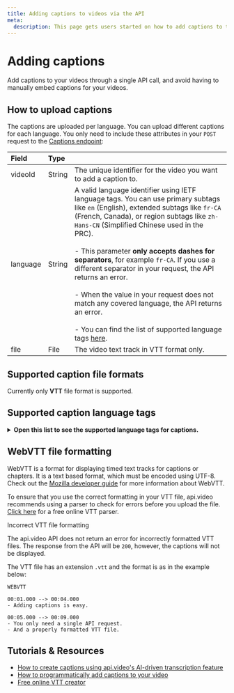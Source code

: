 ```yaml
---
title: Adding captions to videos via the API
meta:
  description: This page gets users started on how to add captions to their videos using the api.video Captions endpoint.
---
```


# Adding captions

Add captions to your videos through a single API call, and avoid having to manually embed captions for your videos.

## How to upload captions

The captions are uploaded per language. You can upload different captions for each language. You only need to include these attributes in your `POST` request to the [Captions endpoint](/reference/api/Captions):

| Field    | Type   |                                                                                            |
| :------- | :----- | :----------------------------------------------------------------------------------------- |
| videoId  | String | The unique identifier for the video you want to add a caption to.                          |
| language | String | A valid language identifier using IETF language tags. You can use primary subtags like `en` (English), extended subtags like `fr-CA` (French, Canada), or region subtags like `zh-Hans-CN` (Simplified Chinese used in the PRC). <br></br>- This parameter **only accepts dashes for separators**, for example `fr-CA`. If you use a different separator in your request, the API returns an error. <br></br>- When the value in your request does not match any covered language, the API returns an error. <br></br>- You can find the list of supported language tags [here](#supported-caption-language-tags). |
| file     | File   | The video text track in VTT format only.                                                   |

## Supported caption file formats

Currently only **VTT** file format is supported.

## Supported caption language tags

<details>
<summary><b>Open this list to see the supported language tags for captions.</b></summary>

| Languages | Tag | Native name |
|:---|:---:|---:|
| Afrikaans | af | Afrikaans |
| Afrikaans (Namibia) | af-NA | Afrikaans (Namibië) |
| Afrikaans (South Africa) | af-ZA | Afrikaans (Suid-Afrika) |
| Akan | ak | Akan |
| Akan (Ghana) | ak-GH | Akan (Gaana) |
| Amharic | am | አማርኛ |
| Amharic (Ethiopia) | am-ET | አማርኛ (ኢትዮጵያ) |
| Arabic | ar | العربية |
| Arabic (world) | ar-001 | العربية (العالم) |
| Arabic (United Arab Emirates) | ar-AE | العربية (الإمارات العربية المتحدة) |
| Arabic (Bahrain) | ar-BH | العربية (البحرين) |
| Arabic (Djibouti) | ar-DJ | العربية (جيبوتي) |
| Arabic (Algeria) | ar-DZ | العربية (الجزائر) |
| Arabic (Egypt) | ar-EG | العربية (مصر) |
| Arabic (Western Sahara) | ar-EH | العربية (الصحراء الغربية) |
| Arabic (Eritrea) | ar-ER | العربية (إريتريا) |
| Arabic (Israel) | ar-IL | العربية (إسرائيل) |
| Arabic (Iraq) | ar-IQ | العربية (العراق) |
| Arabic (Jordan) | ar-JO | العربية (الأردن) |
| Arabic (Comoros) | ar-KM | العربية (جزر القمر) |
| Arabic (Kuwait) | ar-KW | العربية (الكويت) |
| Arabic (Lebanon) | ar-LB | العربية (لبنان) |
| Arabic (Libya) | ar-LY | العربية (ليبيا) |
| Arabic (Morocco) | ar-MA | العربية (المغرب) |
| Arabic (Mauritania) | ar-MR | العربية (موريتانيا) |
| Arabic (Oman) | ar-OM | العربية (عُمان) |
| Arabic (Palestinian Territories) | ar-PS | العربية (الأراضي الفلسطينية) |
| Arabic (Qatar) | ar-QA | العربية (قطر) |
| Arabic (Saudi Arabia) | ar-SA | العربية (المملكة العربية السعودية) |
| Arabic (Sudan) | ar-SD | العربية (السودان) |
| Arabic (Somalia) | ar-SO | العربية (الصومال) |
| Arabic (South Sudan) | ar-SS | العربية (جنوب السودان) |
| Arabic (Syria) | ar-SY | العربية (سوريا) |
| Arabic (Chad) | ar-TD | العربية (تشاد) |
| Arabic (Tunisia) | ar-TN | العربية (تونس) |
| Arabic (Yemen) | ar-YE | العربية (اليمن) |
| Assamese | as | অসমীয়া |
| Assamese (India) | as-IN | অসমীয়া (ভাৰত) |
| Azerbaijani | az | Azərbaycan |
| Azerbaijani (Azerbaijan) | az-AZ | Azərbaycan (Azərbaycan) |
| Azerbaijani (Cyrillic) | az-Cyrl | Азәрбајҹан (Кирил) |
| Azerbaijani (Cyrillic, Azerbaijan) | az-Cyrl-AZ | Азәрбајҹан (Кирил, Азәрбајҹан) |
| Azerbaijani (Latin) | az-Latn | Azərbaycan (latın) |
| Azerbaijani (Latin, Azerbaijan) | az-Latn-AZ | Azərbaycan (latın, Azərbaycan) |
| Belarusian | be | Беларуская |
| Belarusian (Belarus) | be-BY | Беларуская (Беларусь) |
| Bulgarian | bg | Български |
| Bulgarian (Bulgaria) | bg-BG | Български (България) |
| Bambara | bm | Bamanakan |
| Bambara (Mali) | bm-ML | Bamanakan (Mali) |
| Bangla | bn | বাংলা |
| Bangla (Bangladesh) | bn-BD | বাংলা (বাংলাদেশ) |
| Bangla (India) | bn-IN | বাংলা (ভারত) |
| Tibetan | bo | བོད་སྐད་ |
| Tibetan (China) | bo-CN | བོད་སྐད་ (རྒྱ་ནག) |
| Tibetan (India) | bo-IN | བོད་སྐད་ (རྒྱ་གར་) |
| Breton | br | Brezhoneg |
| Breton (France) | br-FR | Brezhoneg (Frañs) |
| Bosnian | bs | Bosanski |
| Bosnian (Bosnia & Herzegovina) | bs-BA | Bosanski (Bosna i Hercegovina) |
| Bosnian (Cyrillic) | bs-Cyrl | Босански (ћирилица) |
| Bosnian (Cyrillic, Bosnia & Herzegovina) | bs-Cyrl-BA | Босански (ћирилица, Босна и Херцеговина) |
| Bosnian (Latin) | bs-Latn | Bosanski (latinica) |
| Bosnian (Latin, Bosnia & Herzegovina) | bs-Latn-BA | Bosanski (latinica, Bosna i Hercegovina) |
| Catalan | ca | Català |
| Catalan (Andorra) | ca-AD | Català (Andorra) |
| Catalan (Spain) | ca-ES | Català (Espanya) |
| Catalan (France) | ca-FR | Català (França) |
| Catalan (Italy) | ca-IT | Català (Itàlia) |
| Chechen | ce | Нохчийн |
| Chechen (Russia) | ce-RU | Нохчийн (Росси) |
| Czech | cs | Čeština |
| Czech (Czechia) | cs-CZ | Čeština (Česko) |
| Chuvash | cv | Чӑваш |
| Chuvash (Russia) | cv-RU | Чӑваш (Раҫҫей) |
| Welsh | cy | Cymraeg |
| Welsh (United Kingdom) | cy-GB | Cymraeg (Y Deyrnas Unedig) |
| Danish | da | Dansk |
| Danish (Denmark) | da-DK | Dansk (Danmark) |
| Danish (Greenland) | da-GL | Dansk (Grønland) |
| German | de | Deutsch |
| German (Austria) | de-AT | Deutsch (Österreich) |
| German (Belgium) | de-BE | Deutsch (Belgien) |
| German (Switzerland) | de-CH | Deutsch (Schweiz) |
| German (Germany) | de-DE | Deutsch (Deutschland) |
| German (Italy) | de-IT | Deutsch (Italien) |
| German (Liechtenstein) | de-LI | Deutsch (Liechtenstein) |
| German (Luxembourg) | de-LU | Deutsch (Luxemburg) |
| Dzongkha | dz | རྫོང་ཁ |
| Dzongkha (Bhutan) | dz-BT | རྫོང་ཁ། (འབྲུག།) |
| Ewe | ee | Eʋegbe |
| Ewe (Ghana) | ee-GH | Eʋegbe (Ghana nutome) |
| Ewe (Togo) | ee-TG | Eʋegbe (Togo nutome) |
| Greek | el | Ελληνικά |
| Greek (Cyprus) | el-CY | Ελληνικά (Κύπρος) |
| Greek (Greece) | el-GR | Ελληνικά (Ελλάδα) |
| English | en | English |
| English (world) | en-001 | English (world) |
| English (Europe) | en-150 | English (Europe) |
| English (United Arab Emirates) | en-AE | English (United Arab Emirates) |
| English (Antigua & Barbuda) | en-AG | English (Antigua & Barbuda) |
| English (Anguilla) | en-AI | English (Anguilla) |
| English (American Samoa) | en-AS | English (American Samoa) |
| English (Austria) | en-AT | English (Austria) |
| English (Australia) | en-AU | English (Australia) |
| English (Barbados) | en-BB | English (Barbados) |
| English (Belgium) | en-BE | English (Belgium) |
| English (Burundi) | en-BI | English (Burundi) |
| English (Bermuda) | en-BM | English (Bermuda) |
| English (Bahamas) | en-BS | English (Bahamas) |
| English (Botswana) | en-BW | English (Botswana) |
| English (Belize) | en-BZ | English (Belize) |
| English (Canada) | en-CA | English (Canada) |
| English (Cocos [Keeling] Islands) | en-CC | English (Cocos [Keeling] Islands) |
| English (Switzerland) | en-CH | English (Switzerland) |
| English (Cook Islands) | en-CK | English (Cook Islands) |
| English (Cameroon) | en-CM | English (Cameroon) |
| English (Christmas Island) | en-CX | English (Christmas Island) |
| English (Cyprus) | en-CY | English (Cyprus) |
| English (Germany) | en-DE | English (Germany) |
| en-DG | en-DG | en-DG |
| English (Denmark) | en-DK | English (Denmark) |
| English (Dominica) | en-DM | English (Dominica) |
| English (Eritrea) | en-ER | English (Eritrea) |
| English (Finland) | en-FI | English (Finland) |
| English (Fiji) | en-FJ | English (Fiji) |
| English (Falkland Islands) | en-FK | English (Falkland Islands) |
| English (Micronesia) | en-FM | English (Micronesia) |
| English (United Kingdom) | en-GB | English (United Kingdom) |
| English (Grenada) | en-GD | English (Grenada) |
| English (Guernsey) | en-GG | English (Guernsey) |
| English (Ghana) | en-GH | English (Ghana) |
| English (Gibraltar) | en-GI | English (Gibraltar) |
| English (Gambia) | en-GM | English (Gambia) |
| English (Guam) | en-GU | English (Guam) |
| English (Guyana) | en-GY | English (Guyana) |
| English (Hong Kong SAR China) | en-HK | English (Hong Kong SAR China) |
| English (Indonesia) | en-ID | English (Indonesia) |
| English (Ireland) | en-IE | English (Ireland) |
| English (Israel) | en-IL | English (Israel) |
| English (Isle of Man) | en-IM | English (Isle of Man) |
| English (India) | en-IN | English (India) |
| English (British Indian Ocean Territory) | en-IO | English (British Indian Ocean Territory) |
| English (Jersey) | en-JE | English (Jersey) |
| English (Jamaica) | en-JM | English (Jamaica) |
| English (Kenya) | en-KE | English (Kenya) |
| English (Kiribati) | en-KI | English (Kiribati) |
| English (St. Kitts & Nevis) | en-KN | English (St. Kitts & Nevis) |
| English (Cayman Islands) | en-KY | English (Cayman Islands) |
| English (St. Lucia) | en-LC | English (St. Lucia) |
| English (Liberia) | en-LR | English (Liberia) |
| English (Lesotho) | en-LS | English (Lesotho) |
| English (Madagascar) | en-MG | English (Madagascar) |
| English (Marshall Islands) | en-MH | English (Marshall Islands) |
| English (Macao SAR China) | en-MO | English (Macao SAR China) |
| English (Northern Mariana Islands) | en-MP | English (Northern Mariana Islands) |
| English (Montserrat) | en-MS | English (Montserrat) |
| English (Malta) | en-MT | English (Malta) |
| English (Mauritius) | en-MU | English (Mauritius) |
| English (Maldives) | en-MV | English (Maldives) |
| English (Malawi) | en-MW | English (Malawi) |
| English (Malaysia) | en-MY | English (Malaysia) |
| English (Namibia) | en-NA | English (Namibia) |
| English (Norfolk Island) | en-NF | English (Norfolk Island) |
| English (Nigeria) | en-NG | English (Nigeria) |
| en-NH | en-NH | en-NH |
| English (Netherlands) | en-NL | English (Netherlands) |
| English (Nauru) | en-NR | English (Nauru) |
| English (Niue) | en-NU | English (Niue) |
| English (New Zealand) | en-NZ | English (New Zealand) |
| English (Papua New Guinea) | en-PG | English (Papua New Guinea) |
| English (Philippines) | en-PH | English (Philippines) |
| English (Pakistan) | en-PK | English (Pakistan) |
| English (Pitcairn Islands) | en-PN | English (Pitcairn Islands) |
| English (Puerto Rico) | en-PR | English (Puerto Rico) |
| English (Palau) | en-PW | English (Palau) |
| en-RH | en-RH | en-RH |
| English (Rwanda) | en-RW | English (Rwanda) |
| English (Solomon Islands) | en-SB | English (Solomon Islands) |
| English (Seychelles) | en-SC | English (Seychelles) |
| English (Sudan) | en-SD | English (Sudan) |
| English (Sweden) | en-SE | English (Sweden) |
| English (Singapore) | en-SG | English (Singapore) |
| English (St. Helena) | en-SH | English (St. Helena) |
| English (Slovenia) | en-SI | English (Slovenia) |
| English (Sierra Leone) | en-SL | English (Sierra Leone) |
| English (South Sudan) | en-SS | English (South Sudan) |
| English (Sint Maarten) | en-SX | English (Sint Maarten) |
| English (Eswatini) | en-SZ | English (Eswatini) |
| English (Turks & Caicos Islands) | en-TC | English (Turks & Caicos Islands) |
| English (Tokelau) | en-TK | English (Tokelau) |
| English (Tonga) | en-TO | English (Tonga) |
| English (Trinidad & Tobago) | en-TT | English (Trinidad & Tobago) |
| English (Tuvalu) | en-TV | English (Tuvalu) |
| English (Tanzania) | en-TZ | English (Tanzania) |
| English (Uganda) | en-UG | English (Uganda) |
| English (U.S. Outlying Islands) | en-UM | English (U.S. Outlying Islands) |
| English (United States) | en-US | English (United States) |
| en-US-POSIX | en-US-POSIX | en-US-POSIX |
| English (St. Vincent & Grenadines) | en-VC | English (St. Vincent & Grenadines) |
| English (British Virgin Islands) | en-VG | English (British Virgin Islands) |
| English (U.S. Virgin Islands) | en-VI | English (U.S. Virgin Islands) |
| English (Vanuatu) | en-VU | English (Vanuatu) |
| English (Samoa) | en-WS | English (Samoa) |
| English (South Africa) | en-ZA | English (South Africa) |
| English (Zambia) | en-ZM | English (Zambia) |
| English (Zimbabwe) | en-ZW | English (Zimbabwe) |
| Esperanto | eo | Esperanto |
| Esperanto (world) | eo-001 | Esperanto (mondo) |
| Spanish | es | Español |
| Spanish (Latin America) | es-419 | Español (Latinoamérica) |
| Spanish (Argentina) | es-AR | Español (Argentina) |
| Spanish (Bolivia) | es-BO | Español (Bolivia) |
| Spanish (Brazil) | es-BR | Español (Brasil) |
| Spanish (Belize) | es-BZ | Español (Belice) |
| Spanish (Chile) | es-CL | Español (Chile) |
| Spanish (Colombia) | es-CO | Español (Colombia) |
| Spanish (Costa Rica) | es-CR | Español (Costa Rica) |
| Spanish (Cuba) | es-CU | Español (Cuba) |
| Spanish (Dominican Republic) | es-DO | Español (República Dominicana) |
| es-EA | es-EA | es-EA |
| Spanish (Ecuador) | es-EC | Español (Ecuador) |
| Spanish (Spain) | es-ES | Español (España) |
| Spanish (Equatorial Guinea) | es-GQ | Español (Guinea Ecuatorial) |
| Spanish (Guatemala) | es-GT | Español (Guatemala) |
| Spanish (Honduras) | es-HN | Español (Honduras) |
| es-IC | es-IC | es-IC |
| Spanish (Mexico) | es-MX | Español (México) |
| Spanish (Nicaragua) | es-NI | Español (Nicaragua) |
| Spanish (Panama) | es-PA | Español (Panamá) |
| Spanish (Peru) | es-PE | Español (Perú) |
| Spanish (Philippines) | es-PH | Español (Filipinas) |
| Spanish (Puerto Rico) | es-PR | Español (Puerto Rico) |
| Spanish (Paraguay) | es-PY | Español (Paraguay) |
| Spanish (El Salvador) | es-SV | Español (El Salvador) |
| Spanish (United States) | es-US | Español (Estados Unidos) |
| Spanish (Uruguay) | es-UY | Español (Uruguay) |
| Spanish (Venezuela) | es-VE | Español (Venezuela) |
| Estonian | et | Eesti |
| Estonian (Estonia) | et-EE | Eesti (Eesti) |
| Basque | eu | Euskara |
| Basque (Spain) | eu-ES | Euskara (Espainia) |
| Persian | fa | فارسی |
| Persian (Afghanistan) | fa-AF | فارسی (افغانستان) |
| Persian (Iran) | fa-IR | فارسی (ایران) |
| Fula | ff | Pulaar |
| Fula (Adlam) | ff-Adlm | 𞤆𞤵𞤤𞤢𞤪 (𞤀𞤁𞤂𞤢𞤃) |
| Fula (Adlam, Burkina Faso) | ff-Adlm-BF | 𞤆𞤵𞤤𞤢𞤪 (𞤀𞤁𞤂𞤢𞤃⹁ 𞤄𞤵𞤪𞤳𞤭𞤲𞤢 𞤊𞤢𞤧𞤮𞥅) |
| Fula (Adlam, Cameroon) | ff-Adlm-CM | 𞤆𞤵𞤤𞤢𞤪 (𞤀𞤁𞤂𞤢𞤃⹁ 𞤑𞤢𞤥𞤢𞤪𞤵𞥅𞤲) |
| Fula (Adlam, Ghana) | ff-Adlm-GH | 𞤆𞤵𞤤𞤢𞤪 (𞤀𞤁𞤂𞤢𞤃⹁ 𞤘𞤢𞤲𞤢) |
| Fula (Adlam, Gambia) | ff-Adlm-GM | 𞤆𞤵𞤤𞤢𞤪 (𞤀𞤁𞤂𞤢𞤃⹁ 𞤘𞤢𞤥𞤦𞤭𞤴𞤢) |
| Fula (Adlam, Guinea) | ff-Adlm-GN | 𞤆𞤵𞤤𞤢𞤪 (𞤀𞤁𞤂𞤢𞤃⹁ 𞤘𞤭𞤲𞤫) |
| Fula (Adlam, Guinea-Bissau) | ff-Adlm-GW | 𞤆𞤵𞤤𞤢𞤪 (𞤀𞤁𞤂𞤢𞤃⹁ 𞤘𞤭𞤲𞤫-𞤄𞤭𞤧𞤢𞤱𞤮𞥅) |
| Fula (Adlam, Liberia) | ff-Adlm-LR | 𞤆𞤵𞤤𞤢𞤪 (𞤀𞤁𞤂𞤢𞤃⹁ 𞤂𞤢𞤦𞤭𞤪𞤭𞤴𞤢𞥄) |
| Fula (Adlam, Mauritania) | ff-Adlm-MR | 𞤆𞤵𞤤𞤢𞤪 (𞤀𞤁𞤂𞤢𞤃⹁ 𞤃𞤮𞤪𞤼𞤢𞤲𞤭𞥅) |
| Fula (Adlam, Niger) | ff-Adlm-NE | 𞤆𞤵𞤤𞤢𞤪 (𞤀𞤁𞤂𞤢𞤃⹁ 𞤐𞤭𞥅𞤶𞤫𞤪) |
| Fula (Adlam, Nigeria) | ff-Adlm-NG | 𞤆𞤵𞤤𞤢𞤪 (𞤀𞤁𞤂𞤢𞤃⹁ 𞤐𞤢𞤶𞤫𞤪𞤭𞤴𞤢𞥄) |
| Fula (Adlam, Sierra Leone) | ff-Adlm-SL | 𞤆𞤵𞤤𞤢𞤪 (𞤀𞤁𞤂𞤢𞤃⹁ 𞤅𞤢𞤪𞤢𞤤𞤮𞤲) |
| Fula (Adlam, Senegal) | ff-Adlm-SN | 𞤆𞤵𞤤𞤢𞤪 (𞤀𞤁𞤂𞤢𞤃⹁ 𞤅𞤫𞤲𞤫𞤺𞤢𞥄𞤤) |
| Fula (Cameroon) | ff-CM | Pulaar (Kameruun) |
| Fula (Guinea) | ff-GN | Pulaar (Gine) |
| Fula (Latin) | ff-Latn | Fula (Latin) |
| Fula (Latin, Burkina Faso) | ff-Latn-BF | Fula (Latin, Burkina Faso) |
| Fula (Latin, Cameroon) | ff-Latn-CM | Fula (Latin, Cameroon) |
| Fula (Latin, Ghana) | ff-Latn-GH | Fula (Latin, Ghana) |
| Fula (Latin, Gambia) | ff-Latn-GM | Fula (Latin, Gambia) |
| Fula (Latin, Guinea) | ff-Latn-GN | Fula (Latin, Guinea) |
| Fula (Latin, Guinea-Bissau) | ff-Latn-GW | Fula (Latin, Guinea-Bissau) |
| Fula (Latin, Liberia) | ff-Latn-LR | Fula (Latin, Liberia) |
| Fula (Latin, Mauritania) | ff-Latn-MR | Fula (Latin, Mauritania) |
| Fula (Latin, Niger) | ff-Latn-NE | Fula (Latin, Niger) |
| Fula (Latin, Nigeria) | ff-Latn-NG | Fula (Latin, Nigeria) |
| Fula (Latin, Sierra Leone) | ff-Latn-SL | Fula (Latin, Sierra Leone) |
| Fula (Latin, Senegal) | ff-Latn-SN | Fula (Latin, Senegal) |
| Fula (Mauritania) | ff-MR | Pulaar (Muritani) |
| Fula (Senegal) | ff-SN | Pulaar (Senegaal) |
| Finnish | fi | Suomi |
| Finnish (Finland) | fi-FI | Suomi (Suomi) |
| Faroese | fo | Føroyskt |
| Faroese (Denmark) | fo-DK | Føroyskt (Danmark) |
| Faroese (Faroe Islands) | fo-FO | Føroyskt (Føroyar) |
| French | fr | Français |
| French (Belgium) | fr-BE | Français (Belgique) |
| French (Burkina Faso) | fr-BF | Français (Burkina Faso) |
| French (Burundi) | fr-BI | Français (Burundi) |
| French (Benin) | fr-BJ | Français (Bénin) |
| French (St. Barthélemy) | fr-BL | Français (Saint-Barthélemy) |
| French (Canada) | fr-CA | Français (Canada) |
| French (Congo - Kinshasa) | fr-CD | Français (Congo-Kinshasa) |
| French (Central African Republic) | fr-CF | Français (République centrafricaine) |
| French (Congo - Brazzaville) | fr-CG | Français (Congo-Brazzaville) |
| French (Switzerland) | fr-CH | Français (Suisse) |
| French (Côte d’Ivoire) | fr-CI | Français (Côte d’Ivoire) |
| French (Cameroon) | fr-CM | Français (Cameroun) |
| French (Djibouti) | fr-DJ | Français (Djibouti) |
| French (Algeria) | fr-DZ | Français (Algérie) |
| French (France) | fr-FR | Français (France) |
| French (Gabon) | fr-GA | Français (Gabon) |
| French (French Guiana) | fr-GF | Français (Guyane française) |
| French (Guinea) | fr-GN | Français (Guinée) |
| French (Guadeloupe) | fr-GP | Français (Guadeloupe) |
| French (Equatorial Guinea) | fr-GQ | Français (Guinée équatoriale) |
| French (Haiti) | fr-HT | Français (Haïti) |
| French (Comoros) | fr-KM | Français (Comores) |
| French (Luxembourg) | fr-LU | Français (Luxembourg) |
| French (Morocco) | fr-MA | Français (Maroc) |
| French (Monaco) | fr-MC | Français (Monaco) |
| French (St. Martin) | fr-MF | Français (Saint-Martin) |
| French (Madagascar) | fr-MG | Français (Madagascar) |
| French (Mali) | fr-ML | Français (Mali) |
| French (Martinique) | fr-MQ | Français (Martinique) |
| French (Mauritania) | fr-MR | Français (Mauritanie) |
| French (Mauritius) | fr-MU | Français (Maurice) |
| French (New Caledonia) | fr-NC | Français (Nouvelle-Calédonie) |
| French (Niger) | fr-NE | Français (Niger) |
| French (French Polynesia) | fr-PF | Français (Polynésie française) |
| French (St. Pierre & Miquelon) | fr-PM | Français (Saint-Pierre-et-Miquelon) |
| French (Réunion) | fr-RE | Français (La Réunion) |
| French (Rwanda) | fr-RW | Français (Rwanda) |
| French (Seychelles) | fr-SC | Français (Seychelles) |
| French (Senegal) | fr-SN | Français (Sénégal) |
| French (Syria) | fr-SY | Français (Syrie) |
| French (Chad) | fr-TD | Français (Tchad) |
| French (Togo) | fr-TG | Français (Togo) |
| French (Tunisia) | fr-TN | Français (Tunisie) |
| French (Vanuatu) | fr-VU | Français (Vanuatu) |
| French (Wallis & Futuna) | fr-WF | Français (Wallis-et-Futuna) |
| French (Mayotte) | fr-YT | Français (Mayotte) |
| Western Frisian | fy | Frysk |
| Western Frisian (Netherlands) | fy-NL | Frysk (Nederlân) |
| Irish | ga | Gaeilge |
| Irish (United Kingdom) | ga-GB | Gaeilge (an Ríocht Aontaithe) |
| Irish (Ireland) | ga-IE | Gaeilge (Éire) |
| Scottish Gaelic | gd | Gàidhlig |
| Scottish Gaelic (United Kingdom) | gd-GB | Gàidhlig (An Rìoghachd Aonaichte) |
| Galician | gl | Galego |
| Galician (Spain) | gl-ES | Galego (España) |
| Gujarati | gu | ગુજરાતી |
| Gujarati (India) | gu-IN | ગુજરાતી (ભારત) |
| Manx | gv | Gaelg |
| Manx (Isle of Man) | gv-IM | Gaelg (Ellan Vannin) |
| Hausa | ha | Hausa |
| Hausa (Ghana) | ha-GH | Hausa (Gana) |
| Hausa (Niger) | ha-NE | Hausa (Nijar) |
| Hausa (Nigeria) | ha-NG | Hausa (Nijeriya) |
| Hebrew | he | עברית |
| Hebrew (Israel) | he-IL | עברית (ישראל) |
| Hindi | hi | हिन्दी |
| Hindi (India) | hi-IN | हिन्दी (भारत) |
| Hindi (Latin) | hi-Latn | हिन्दी (लैटिन) |
| Hindi (Latin, India) | hi-Latn-IN | हिन्दी (लैटिन, भारत) |
| Croatian | hr | Hrvatski |
| Croatian (Bosnia & Herzegovina) | hr-BA | Hrvatski (Bosna i Hercegovina) |
| Croatian (Croatia) | hr-HR | Hrvatski (Hrvatska) |
| Hungarian | hu | Magyar |
| Hungarian (Hungary) | hu-HU | Magyar (Magyarország) |
| Armenian | hy | Հայերեն |
| Armenian (Armenia) | hy-AM | Հայերեն (Հայաստան) |
| Interlingua | ia | Interlingua |
| Interlingua (world) | ia-001 | Interlingua (Mundo) |
| Indonesian | id | Indonesia |
| Indonesian (Indonesia) | id-ID | Indonesia (Indonesia) |
| Interlingue | ie | Interlingue |
| Interlingue (Estonia) | ie-EE | Interlingue (Estonia) |
| Igbo | ig | Igbo |
| Igbo (Nigeria) | ig-NG | Igbo (Naịjịrịa) |
| Sichuan Yi | ii | ꆈꌠꉙ |
| Sichuan Yi (China) | ii-CN | ꆈꌠꉙ (ꍏꇩ) |
| in | in | in |
| in-ID | in-ID | in-ID |
| Icelandic | is | Íslenska |
| Icelandic (Iceland) | is-IS | Íslenska (Ísland) |
| Italian | it | Italiano |
| Italian (Switzerland) | it-CH | Italiano (Svizzera) |
| Italian (Italy) | it-IT | Italiano (Italia) |
| Italian (San Marino) | it-SM | Italiano (San Marino) |
| Italian (Vatican City) | it-VA | Italiano (Città del Vaticano) |
| iw | iw | iw |
| iw-IL | iw-IL | iw-IL |
| Japanese | ja | 日本語 |
| Japanese (Japan) | ja-JP | 日本語 (日本) |
| ja-JP-TRADITIONAL | ja-JP-TRADITIONAL | ja-JP-TRADITIONAL |
| Javanese | jv | Jawa |
| Javanese (Indonesia) | jv-ID | Jawa (Indonésia) |
| Georgian | ka | ქართული |
| Georgian (Georgia) | ka-GE | ქართული (საქართველო) |
| Kikuyu | ki | Gikuyu |
| Kikuyu (Kenya) | ki-KE | Gikuyu (Kenya) |
| Kazakh | kk | Қазақ тілі |
| Kazakh (Kazakhstan) | kk-KZ | Қазақ тілі (Қазақстан) |
| Kalaallisut | kl | Kalaallisut |
| Kalaallisut (Greenland) | kl-GL | Kalaallisut (Kalaallit Nunaat) |
| Khmer | km | ខ្មែរ |
| Khmer (Cambodia) | km-KH | ខ្មែរ (កម្ពុជា) |
| Kannada | kn | ಕನ್ನಡ |
| Kannada (India) | kn-IN | ಕನ್ನಡ (ಭಾರತ) |
| Korean | ko | 한국어 |
| Korean (China) | ko-CN | 한국어(중국) |
| Korean (North Korea) | ko-KP | 한국어(조선민주주의인민공화국) |
| Korean (South Korea) | ko-KR | 한국어(대한민국) |
| Kashmiri | ks | کٲشُر |
| Kashmiri (Arabic) | ks-Arab | کٲشُر (عربی) |
| Kashmiri (Arabic, India) | ks-Arab-IN | کٲشُر (عربی, ہِندوستان) |
| Kashmiri (Devanagari) | ks-Deva | कॉशुर (देवनागरी) |
| Kashmiri (Devanagari, India) | ks-Deva-IN | कॉशुर (देवनागरी, हिंदोस्तान) |
| Kashmiri (India) | ks-IN | کٲشُر (ہِندوستان) |
| Kurdish | ku | Kurdî [kurmancî] |
| Kurdish (Türkiye) | ku-TR | Kurdî [kurmancî] (Tirkiye) |
| Cornish | kw | Kernewek |
| Cornish (United Kingdom) | kw-GB | Kernewek (Rywvaneth Unys) |
| Kyrgyz | ky | Кыргызча |
| Kyrgyz (Kyrgyzstan) | ky-KG | Кыргызча (Кыргызстан) |
| Luxembourgish | lb | Lëtzebuergesch |
| Luxembourgish (Luxembourg) | lb-LU | Lëtzebuergesch (Lëtzebuerg) |
| Ganda | lg | Luganda |
| Ganda (Uganda) | lg-UG | Luganda (Yuganda) |
| Lingala | ln | Lingála |
| Lingala (Angola) | ln-AO | Lingála (Angóla) |
| Lingala (Congo - Kinshasa) | ln-CD | Lingála (Republíki ya Kongó Demokratíki) |
| Lingala (Central African Republic) | ln-CF | Lingála (Repibiki ya Afríka ya Káti) |
| Lingala (Congo - Brazzaville) | ln-CG | Lingála (Kongo) |
| Lao | lo | ລາວ |
| Lao (Laos) | lo-LA | ລາວ (ລາວ) |
| Lithuanian | lt | Lietuvių |
| Lithuanian (Lithuania) | lt-LT | Lietuvių (Lietuva) |
| Luba-Katanga | lu | Tshiluba |
| Luba-Katanga (Congo - Kinshasa) | lu-CD | Tshiluba (Ditunga wa Kongu) |
| Latvian | lv | Latviešu |
| Latvian (Latvia) | lv-LV | Latviešu (Latvija) |
| Malagasy | mg | Malagasy |
| Malagasy (Madagascar) | mg-MG | Malagasy (Madagasikara) |
| Māori | mi | Māori |
| Māori (New Zealand) | mi-NZ | Māori (Aotearoa) |
| Macedonian | mk | Македонски |
| Macedonian (North Macedonia) | mk-MK | Македонски (Северна Македонија) |
| Malayalam | ml | മലയാളം |
| Malayalam (India) | ml-IN | മലയാളം (ഇന്ത്യ) |
| Mongolian | mn | Монгол |
| Mongolian (Mongolia) | mn-MN | Монгол (Монгол) |
| mo | mo | mo |
| Marathi | mr | मराठी |
| Marathi (India) | mr-IN | मराठी (भारत) |
| Malay | ms | Melayu |
| Malay (Brunei) | ms-BN | Melayu (Brunei) |
| Malay (Indonesia) | ms-ID | Melayu (Indonesia) |
| Malay (Malaysia) | ms-MY | Melayu (Malaysia) |
| Malay (Singapore) | ms-SG | Melayu (Singapura) |
| Maltese | mt | Malti |
| Maltese (Malta) | mt-MT | Malti (Malta) |
| Burmese | my | မြန်မာ |
| Burmese (Myanmar [Burma]) | my-MM | မြန်မာ (မြန်မာ) |
| Norwegian Bokmål | nb | Norwegian Bokmål |
| Norwegian Bokmål (Norway) | nb-NO | Norwegian Bokmål (Norway) |
| Norwegian Bokmål (Svalbard & Jan Mayen) | nb-SJ | Norwegian Bokmål (Svalbard & Jan Mayen) |
| North Ndebele | nd | IsiNdebele |
| North Ndebele (Zimbabwe) | nd-ZW | IsiNdebele (Zimbabwe) |
| Nepali | ne | नेपाली |
| Nepali (India) | ne-IN | नेपाली (भारत) |
| Nepali (Nepal) | ne-NP | नेपाली (नेपाल) |
| Dutch | nl | Nederlands |
| Dutch (Aruba) | nl-AW | Nederlands (Aruba) |
| Dutch (Belgium) | nl-BE | Nederlands (België) |
| Dutch (Caribbean Netherlands) | nl-BQ | Nederlands (Caribisch Nederland) |
| Dutch (Curaçao) | nl-CW | Nederlands (Curaçao) |
| Dutch (Netherlands) | nl-NL | Nederlands (Nederland) |
| Dutch (Suriname) | nl-SR | Nederlands (Suriname) |
| Dutch (Sint Maarten) | nl-SX | Nederlands (Sint-Maarten) |
| Norwegian Nynorsk | nn | Norwegian Nynorsk |
| Norwegian Nynorsk (Norway) | nn-NO | Norwegian Nynorsk (Norway) |
| Norwegian | no | Norsk |
| Norwegian (Norway) | no-NO | Norsk (Norge) |
| no-NO-NY | no-NO-NY | no-NO-NY |
| Occitan | oc | Occitan |
| Occitan (Spain) | oc-ES | Occitan (Espanha) |
| Occitan (France) | oc-FR | Occitan (França) |
| Oromo | om | Oromoo |
| Oromo (Ethiopia) | om-ET | Oromoo (Itoophiyaa) |
| Oromo (Kenya) | om-KE | Oromoo (Keeniyaa) |
| Odia | or | ଓଡ଼ିଆ |
| Odia (India) | or-IN | ଓଡ଼ିଆ (ଭାରତ) |
| Ossetic | os | Ирон |
| Ossetic (Georgia) | os-GE | Ирон (Гуырдзыстон) |
| Ossetic (Russia) | os-RU | Ирон (Уӕрӕсе) |
| Punjabi | pa | ਪੰਜਾਬੀ |
| Punjabi (Arabic) | pa-Arab | پنجابی (عربی) |
| Punjabi (Arabic, Pakistan) | pa-Arab-PK | پنجابی (عربی, پاکستان) |
| Punjabi (Gurmukhi) | pa-Guru | ਪੰਜਾਬੀ (ਗੁਰਮੁਖੀ) |
| Punjabi (Gurmukhi, India) | pa-Guru-IN | ਪੰਜਾਬੀ (ਗੁਰਮੁਖੀ, ਭਾਰਤ) |
| Punjabi (India) | pa-IN | ਪੰਜਾਬੀ (ਭਾਰਤ) |
| Punjabi (Pakistan) | pa-PK | پنجابی (پاکستان) |
| Polish | pl | Polski |
| Polish (Poland) | pl-PL | Polski (Polska) |
| Pashto | ps | پښتو |
| Pashto (Afghanistan) | ps-AF | پښتو (افغانستان) |
| Pashto (Pakistan) | ps-PK | پښتو (پاکستان) |
| Portuguese | pt | Português |
| Portuguese (Angola) | pt-AO | Português (Angola) |
| Portuguese (Brazil) | pt-BR | Português (Brasil) |
| Portuguese (Switzerland) | pt-CH | Português (Suíça) |
| Portuguese (Cape Verde) | pt-CV | Português (Cabo Verde) |
| Portuguese (Equatorial Guinea) | pt-GQ | Português (Guiné Equatorial) |
| Portuguese (Guinea-Bissau) | pt-GW | Português (Guiné-Bissau) |
| Portuguese (Luxembourg) | pt-LU | Português (Luxemburgo) |
| Portuguese (Macao SAR China) | pt-MO | Português (Macau, RAE da China) |
| Portuguese (Mozambique) | pt-MZ | Português (Moçambique) |
| Portuguese (Portugal) | pt-PT | Português (Portugal) |
| Portuguese (São Tomé & Príncipe) | pt-ST | Português (São Tomé e Príncipe) |
| Portuguese (Timor-Leste) | pt-TL | Português (Timor-Leste) |
| Quechua | qu | Runasimi |
| Quechua (Bolivia) | qu-BO | Runasimi (Bolivia) |
| Quechua (Ecuador) | qu-EC | Runasimi (Ecuador) |
| Quechua (Peru) | qu-PE | Runasimi (Perú) |
| Romansh | rm | Rumantsch |
| Romansh (Switzerland) | rm-CH | Rumantsch (Svizra) |
| Rundi | rn | Ikirundi |
| Rundi (Burundi) | rn-BI | Ikirundi (Uburundi) |
| Romanian | ro | Română |
| Romanian (Moldova) | ro-MD | Română (Republica Moldova) |
| Romanian (Romania) | ro-RO | Română (România) |
| Russian | ru | Русский |
| Russian (Belarus) | ru-BY | Русский (Беларусь) |
| Russian (Kyrgyzstan) | ru-KG | Русский (Киргизия) |
| Russian (Kazakhstan) | ru-KZ | Русский (Казахстан) |
| Russian (Moldova) | ru-MD | Русский (Молдова) |
| Russian (Russia) | ru-RU | Русский (Россия) |
| Russian (Ukraine) | ru-UA | Русский (Украина) |
| Kinyarwanda | rw | Kinyarwanda |
| Kinyarwanda (Rwanda) | rw-RW | Kinyarwanda (U Rwanda) |
| Sanskrit | sa | संस्कृत भाषा |
| Sanskrit (India) | sa-IN | संस्कृत भाषा (भारतः) |
| Sardinian | sc | Sardu |
| Sardinian (Italy) | sc-IT | Sardu (Itàlia) |
| Sindhi | sd | سنڌي |
| Sindhi (Arabic) | sd-Arab | سنڌي (عربي) |
| Sindhi (Arabic, Pakistan) | sd-Arab-PK | سنڌي (عربي, پاڪستان) |
| Sindhi (Devanagari) | sd-Deva | सिन्धी (देवनागिरी) |
| Sindhi (Devanagari, India) | sd-Deva-IN | सिन्धी (देवनागिरी, भारत) |
| Sindhi (India) | sd-IN | सिन्धी (भारत) |
| Sindhi (Pakistan) | sd-PK | سنڌي (پاڪستان) |
| Northern Sami | se | Davvisámegiella |
| Northern Sami (Finland) | se-FI | Davvisámegiella (Suopma) |
| Northern Sami (Norway) | se-NO | Davvisámegiella (Norga) |
| Northern Sami (Sweden) | se-SE | Davvisámegiella (Ruoŧŧa) |
| Sango | sg | Sängö |
| Sango (Central African Republic) | sg-CF | Sängö (Ködörösêse tî Bêafrîka) |
| Serbo-Croatian | sh | Srpskohrvatski |
| Serbo-Croatian (Bosnia & Herzegovina) | sh-BA | Srpskohrvatski (Bosna i Hercegovina) |
| sh-CS | sh-CS | sh-CS |
| sh-YU | sh-YU | sh-YU |
| Sinhala | si | සිංහල |
| Sinhala (Sri Lanka) | si-LK | සිංහල (ශ්‍රී ලංකාව) |
| Slovak | sk | Slovenčina |
| Slovak (Slovakia) | sk-SK | Slovenčina (Slovensko) |
| Slovenian | sl | Slovenščina |
| Slovenian (Slovenia) | sl-SI | Slovenščina (Slovenija) |
| Shona | sn | ChiShona |
| Shona (Zimbabwe) | sn-ZW | ChiShona (Zimbabwe) |
| Somali | so | Soomaali |
| Somali (Djibouti) | so-DJ | Soomaali (Jabuuti) |
| Somali (Ethiopia) | so-ET | Soomaali (Itoobiya) |
| Somali (Kenya) | so-KE | Soomaali (Kenya) |
| Somali (Somalia) | so-SO | Soomaali (Soomaaliya) |
| Albanian | sq | Shqip |
| Albanian (Albania) | sq-AL | Shqip (Shqipëri) |
| Albanian (North Macedonia) | sq-MK | Shqip (Maqedonia e Veriut) |
| sq-XK | sq-XK | sq-XK |
| Serbian | sr | Српски |
| Serbian (Bosnia & Herzegovina) | sr-BA | Српски (Босна и Херцеговина) |
| sr-CS | sr-CS | sr-CS |
| Serbian (Cyrillic) | sr-Cyrl | Српски (ћирилица) |
| Serbian (Cyrillic, Bosnia & Herzegovina) | sr-Cyrl-BA | Српски (ћирилица, Босна и Херцеговина) |
| sr-Cyrl-CS | sr-Cyrl-CS | sr-Cyrl-CS |
| Serbian (Cyrillic, Montenegro) | sr-Cyrl-ME | Српски (ћирилица, Црна Гора) |
| Serbian (Cyrillic, Serbia) | sr-Cyrl-RS | Српски (ћирилица, Србија) |
| sr-Cyrl-XK | sr-Cyrl-XK | sr-Cyrl-XK |
| sr-Cyrl-YU | sr-Cyrl-YU | sr-Cyrl-YU |
| Serbian (Latin) | sr-Latn | Srpski (latinica) |
| Serbian (Latin, Bosnia & Herzegovina) | sr-Latn-BA | Srpski (latinica, Bosna i Hercegovina) |
| sr-Latn-CS | sr-Latn-CS | sr-Latn-CS |
| Serbian (Latin, Montenegro) | sr-Latn-ME | Srpski (latinica, Crna Gora) |
| Serbian (Latin, Serbia) | sr-Latn-RS | Srpski (latinica, Srbija) |
| sr-Latn-XK | sr-Latn-XK | sr-Latn-XK |
| sr-Latn-YU | sr-Latn-YU | sr-Latn-YU |
| Serbian (Montenegro) | sr-ME | Srpski (Crna Gora) |
| Serbian (Serbia) | sr-RS | Српски (Србија) |
| sr-XK | sr-XK | sr-XK |
| sr-YU | sr-YU | sr-YU |
| Sundanese | su | Basa Sunda |
| Sundanese (Indonesia) | su-ID | Basa Sunda (Indonesia) |
| Sundanese (Latin) | su-Latn | Basa Sunda (Latin) |
| Sundanese (Latin, Indonesia) | su-Latn-ID | Basa Sunda (Latin, Indonesia) |
| Swedish | sv | Svenska |
| Swedish (Åland Islands) | sv-AX | Svenska (Åland) |
| Swedish (Finland) | sv-FI | Svenska (Finland) |
| Swedish (Sweden) | sv-SE | Svenska (Sverige) |
| Swahili | sw | Kiswahili |
| Swahili (Congo - Kinshasa) | sw-CD | Kiswahili (Jamhuri ya Kidemokrasia ya Kongo) |
| Swahili (Kenya) | sw-KE | Kiswahili (Kenya) |
| Swahili (Tanzania) | sw-TZ | Kiswahili (Tanzania) |
| Swahili (Uganda) | sw-UG | Kiswahili (Uganda) |
| Tamil | ta | தமிழ் |
| Tamil (India) | ta-IN | தமிழ் (இந்தியா) |
| Tamil (Sri Lanka) | ta-LK | தமிழ் (இலங்கை) |
| Tamil (Malaysia) | ta-MY | தமிழ் (மலேசியா) |
| Tamil (Singapore) | ta-SG | தமிழ் (சிங்கப்பூர்) |
| Telugu | te | తెలుగు |
| Telugu (India) | te-IN | తెలుగు (భారతదేశం) |
| Tajik | tg | Тоҷикӣ |
| Tajik (Tajikistan) | tg-TJ | Тоҷикӣ (Тоҷикистон) |
| Thai | th | ไทย |
| Thai (Thailand) | th-TH | ไทย (ไทย) |
| th-TH-TRADITIONAL | th-TH-TRADITIONAL | th-TH-TRADITIONAL |
| Tigrinya | ti | ትግርኛ |
| Tigrinya (Eritrea) | ti-ER | ትግርኛ (ኤርትራ) |
| Tigrinya (Ethiopia) | ti-ET | ትግርኛ (ኢትዮጵያ) |
| Turkmen | tk | Türkmen dili |
| Turkmen (Turkmenistan) | tk-TM | Türkmen dili (Türkmenistan) |
| Tagalog | tl | Tagalog |
| Tagalog (Philippines) | tl-PH | Tagalog (Philippines) |
| Tongan | to | Lea fakatonga |
| Tongan (Tonga) | to-TO | Lea fakatonga (Tonga) |
| Turkish | tr | Türkçe |
| Turkish (Cyprus) | tr-CY | Türkçe (Kıbrıs) |
| Turkish (Türkiye) | tr-TR | Türkçe (Türkiye) |
| Tatar | tt | Татар |
| Tatar (Russia) | tt-RU | Татар (Россия) |
| Uyghur | ug | ئۇيغۇرچە |
| Uyghur (China) | ug-CN | ئۇيغۇرچە (جۇڭگو) |
| Ukrainian | uk | Українська |
| Ukrainian (Ukraine) | uk-UA | Українська (Україна) |
| Urdu | ur | اردو |
| Urdu (India) | ur-IN | اردو (بھارت) |
| Urdu (Pakistan) | ur-PK | اردو (پاکستان) |
| Uzbek | uz | O‘zbek |
| Uzbek (Afghanistan) | uz-AF | اوزبیک (افغانستان) |
| Uzbek (Arabic) | uz-Arab | اوزبیک (عربی) |
| Uzbek (Arabic, Afghanistan) | uz-Arab-AF | اوزبیک (عربی, افغانستان) |
| Uzbek (Cyrillic) | uz-Cyrl | Ўзбекча (Кирил) |
| Uzbek (Cyrillic, Uzbekistan) | uz-Cyrl-UZ | Ўзбекча (Кирил, Ўзбекистон) |
| Uzbek (Latin) | uz-Latn | O‘zbek (lotin) |
| Uzbek (Latin, Uzbekistan) | uz-Latn-UZ | O‘zbek (lotin, Oʻzbekiston) |
| Uzbek (Uzbekistan) | uz-UZ | O‘zbek (Oʻzbekiston) |
| Vietnamese | vi | Tiếng Việt |
| Vietnamese (Vietnam) | vi-VN | Tiếng Việt (Việt Nam) |
| Wolof | wo | Wolof |
| Wolof (Senegal) | wo-SN | Wolof (Senegaal) |
| Xhosa | xh | IsiXhosa |
| Xhosa (South Africa) | xh-ZA | IsiXhosa (EMzantsi Afrika) |
| Yiddish | yi | ייִדיש |
| Yiddish (Ukraine) | yi-UA | ייִדיש (אוקראַינע) |
| Yoruba | yo | Èdè Yorùbá |
| Yoruba (Benin) | yo-BJ | Èdè Yorùbá (Bɛ̀nɛ̀) |
| Yoruba (Nigeria) | yo-NG | Èdè Yorùbá (Nàìjíríà) |
| Zhuang | za | Vahcuengh |
| Zhuang (China) | za-CN | Vahcuengh (Cunghgoz) |
| Chinese | zh | 中文 |
| Chinese (China) | zh-CN | 中文（中国） |
| Chinese (Hong Kong SAR China) | zh-HK | 中文（中國香港特別行政區） |
| Chinese (Simplified) | zh-Hans | 中文（简体） |
| Chinese (Simplified, China) | zh-Hans-CN | 中文（简体，中国） |
| Chinese (Simplified, Hong Kong SAR China) | zh-Hans-HK | 中文（简体，中国香港特别行政区） |
| Chinese (Simplified, Macao SAR China) | zh-Hans-MO | 中文（简体，中国澳门特别行政区） |
| Chinese (Simplified, Singapore) | zh-Hans-SG | 中文（简体，新加坡） |
| Chinese (Traditional) | zh-Hant | 中文（繁體） |
| Chinese (Traditional, Hong Kong SAR China) | zh-Hant-HK | 中文（繁體字，中國香港特別行政區） |
| Chinese (Traditional, Macao SAR China) | zh-Hant-MO | 中文（繁體，中國澳門特別行政區） |
| Chinese (Traditional, Taiwan) | zh-Hant-TW | 中文（繁體，台灣） |
| Chinese (Macao SAR China) | zh-MO | 中文（中國澳門特別行政區） |
| Chinese (Singapore) | zh-SG | 中文（新加坡） |
| Chinese (Taiwan) | zh-TW | 中文（台灣） |
| Zulu | zu | IsiZulu |
| Zulu (South Africa) | zu-ZA | IsiZulu (iNingizimu Afrika) |

</details>


## WebVTT file formatting

WebVTT is a format for displaying timed text tracks for captions or chapters. It is a text based format, which must be encoded using UTF-8. Check out the [Mozilla developer guide](https://developer.mozilla.org/en-US/docs/Web/API/WebVTT_API) for more information about WebVTT.

To ensure that you use the correct formatting in your VTT file, api.video recommends using a parser to check for errors before you upload the file. [Click here](https://w3c.github.io/webvtt.js/parser.html) for a free online VTT parser.

<Callout pad="2" type="info">
Incorrect VTT file formatting

The api.video API does not return an error for incorrectly formatted VTT files. The response from the API will be `200`, however, the captions will not be displayed.
</Callout>

The VTT file has an extension `.vtt` and the format is as in the example below:

```text
WEBVTT

00:01.000 --> 00:04.000
- Adding captions is easy.

00:05.000 --> 00:09.000
- You only need a single API request.
- And a properly formatted VTT file.
```

## Tutorials & Resources

- [How to create captions using api.video's AI-driven transcription feature](/vod/generate-transcripts)
- [How to programmatically add captions to your video](https://api.video/blog/tutorials/how-to-add-captions-to-your-videos/)
- [Free online VTT creator](https://www.vtt-creator.com/)